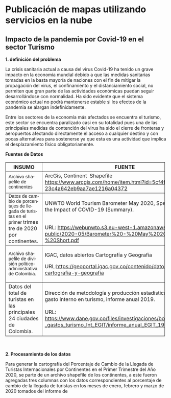 # Publicación de mapas utilizando servicios en la nube
## Impacto de la pandemia por Covid-19 en el sector Turismo

**1. definición del problema**

La crisis sanitaria actual a causa del virus Covid-19 ha tenido un grave impacto en la economía mundial debido a que las medidas
sanitarias tomadas en la basta mayoría de naciones con el fin de mitigar la propagación del virus, el confinamiento y el distanciamiento
social, no permiten que gran parte de las actividades económicas puedan seguir desarrollándose con normalidad. Ha sido evidente que 
el sistema económico actual no podrá mantenerse estable si los efectos de la pandemia se alargan indefinidamente. 

Entre los sectores de la economía más afectados se encuentra el turismo, este sector se encuentra paralizado casi en su totalidad pues
una de las principales medidas de contención del virus ha sido el cierre de fronteras y aeropuertos afectando directamente el acceso a
cualquier destino y con pocas alternativas para sostenerse ya que esta es una actividad que implica el desplazamiento físico
obligatoriamente. 

**Fuentes de Datos**
<!doctype html>
<html data-lt-installed="true">
<head>
	<title></title>
</head>
<lt-highlighter contenteditable="false" style="display: none;"><lt-div class="lt-highlighter__wrapper" spellcheck="false" style="overflow: visible !important; width: 1350px !important; height: 494px !important; transform: none !important; transform-origin: 675px 247px !important; zoom: 1 !important; margin-top: 8px !important; margin-left: 8px !important;"><canvas class="lt-highlighter__canvas" height="457" style="display: none; margin-top: 0px !important; margin-left: 0px !important;" width="937"></canvas></lt-div></lt-highlighter>
<body data-gramm="false">
<table align="center" border="1" cellpadding="1" cellspacing="1" style="width:500px;">
	<thead>
		<tr>
			<th scope="col">INSUMO</th>
			<th scope="col">FUENTE</th>
		</tr>
	</thead>
	<tbody>
		<tr>
			<td><span lang="ES-MX" style="font-size: 11pt; line-height: 107%; font-family: Arial, sans-serif;">Archivo shapefile de continentes</span></td>
			<td>ArcGis, Continent &nbsp;Shapefile<br />
			<a href="https://www.arcgis.com/home/item.html?id=5cf4f2%0b23c4a642eb9aa7ae1216a04372">https://www.arcgis.com/home/item.html?id=5cf4f2<br />
			23c4a642eb9aa7ae1216a04372</a></td>
		</tr>
		<tr>
			<td><span lang="ES-MX" style="font-size: 11pt; line-height: 107%; font-family: Arial, sans-serif;">Datos de cambio de porcentajes de llegada de turistas en el primer&nbsp;</span>trimestre de 2020 por continentes.</td>
			<td>
			<p>UNWTO World Tourism Barometer May 2020, Special focus on the Impact of COVID-19 (Summary).</p>
			<br />
			URL: <a href="https://webunwto.s3.eu-west-1.amazonaws.com/s3fs-public/2020-05/Barometer%20-%20May%202020%20-%20Short.pdf">https://webunwto.s3.eu-west-1.amazonaws.com/s3fs-public/2020-05/Barometer%20-%20May%202020%20-%20Short.pdf</a></td>
		</tr>
		<tr>
			<td><span lang="ES-MX" style="font-size: 11pt; line-height: 107%; font-family: Arial, sans-serif;">Archivo shapefile de divisi&oacute;n pol&iacute;tico-administrativa de Colombia.</span></td>
			<td>
			<p>IGAC, datos abiertos Cartograf&iacute;a y Geograf&iacute;a</p>
                        <p>URL:<a href="https://geoportal.igac.gov.co/contenido/datos-abiertos-cartografia-y-geografia">https://geoportal.igac.gov.co/contenido/datos-abiertos-cartografia-y-geografia</a></p>
			</td>
		</tr>
		<tr>
			<td>Datos del total de turistas en las principales 24 ciudades de Colombia.</td>
			<td>Direcci&oacute;n de metodolog&iacute;a y producci&oacute;n estad&iacute;stica: encuesta de gasto interno en turismo, informe anual 2019.<br />
			<br />
			URL: <a href="https://www.dane.gov.co/files/investigaciones/boletines/encuesta%0b_gastos_turismo_Int_EGIT/informe_anual_EGIT_19.pdf">https://www.dane.gov.co/files/investigaciones/boletines/encuesta<br />
			_gastos_turismo_Int_EGIT/informe_anual_EGIT_19.pdf</a></td>
		</tr>
	</tbody>
</table>

<p>&nbsp;</p>
</body>
</html>



**2. Procesamiento de los datos**

Para generar la cartografía del Porcentaje de Cambio de la Llegada de Turistas Internacionales por Continentes en el Primer Trimestre del
Año 2020, se parte de un archivo shapefile de los continentes, a este fueron agregadas tres columnas con los datos correspondientes al 
porcentaje de cambio de la llegada de turistas en los meses de enero, febrero y marzo de 2020 tomados del informe de 
